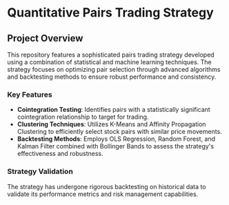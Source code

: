 # Quantitative Pairs Trading Strategy

## Project Overview
This repository features a sophisticated pairs trading strategy developed using a combination of statistical and machine learning techniques. The strategy focuses on optimizing pair selection through advanced algorithms and backtesting methods to ensure robust performance and consistency.

### Key Features
- **Cointegration Testing**: Identifies pairs with a statistically significant cointegration relationship to target for trading.
- **Clustering Techniques**: Utilizes K-Means and Affinity Propagation Clustering to efficiently select stock pairs with similar price movements.
- **Backtesting Methods**: Employs OLS Regression, Random Forest, and Kalman Filter combined with Bollinger Bands to assess the strategy's effectiveness and robustness.

### Strategy Validation
The strategy has undergone rigorous backtesting on historical data to validate its performance metrics and risk management capabilities.
